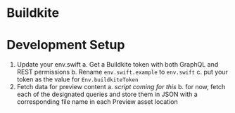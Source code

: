 # Buildkite

# Development Setup

1. Update your env.swift
    a. Get a Buildkite token with both GraphQL and REST permissions
    b. Rename `env.swift.example` to `env.swift`
    c. put your token as the value for `Env.buildkiteToken`
2. Fetch data for preview content
    a. _script coming for this_
    b. for now, fetch each of the designated queries and store them in JSON with a corresponding file name in each Preview asset location

